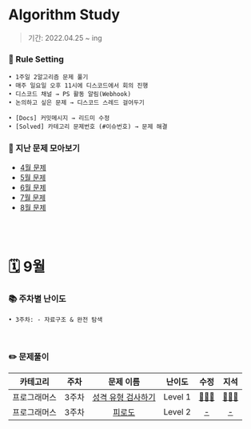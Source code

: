 # Algorithm Study
> 기간: 2022.04.25 ~ ing  

### 📌 Rule Setting
    • 1주일 2알고리즘 문제 풀기
    • 매주 일요일 오후 11시에 디스코드에서 회의 진행
    • 디스코드 채널 → PS 활동 알림(Webhook)
    • 논의하고 싶은 문제 → 디스코드 스레드 걸어두기

```
• [Docs] 커밋메시지 → 리드미 수정
• [Solved] 카테고리 문제번호 (#이슈번호) → 문제 해결 
```

### 👀 지난 문제 모아보기
- [4월 문제](모아보기/4월문제.md)
- [5월 문제](모아보기/5월문제.md)
- [6월 문제](모아보기/6월문제.md)
- [7월 문제](모아보기/7월문제.md)
- [8월 문제](모아보기/8월문제.md)

</br></br>

# 🗓 9월
### 📚 주차별 난이도
    • 3주차: - 자료구조 & 완전 탐색
</br>

### ✏️ 문제풀이
| 카테고리 | 주차 | 문제 이름 | 난이도 | 수정 | 지석 |  
| :----------: | :----------: | :----------: | :----------: | :----------: | :----------: | 
| 프로그래머스 | 3주차 | [성격 유형 검사하기](https://school.programmers.co.kr/learn/courses/30/lessons/118666) | Level 1 | [🙆🏻‍♀️](수정/Dictionary/Programmers118666.md) | [🙆🏻‍♂️](지석/Dictionary/Programmers118666.md) |
| 프로그래머스 | 3주차 | [피로도](https://school.programmers.co.kr/learn/courses/30/lessons/87946) | Level 2 | [-]() | [-]() |
